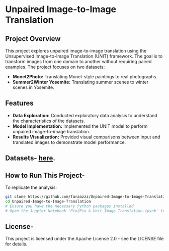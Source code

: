 # Unpaired Image-to-Image Translation

## Project Overview
This project explores unpaired image-to-image translation using the Unsupervised Image-to-Image Translation (UNIT) framework. The goal is to transform images from one domain to another without requiring paired examples. The project focuses on two datasets:
- **Monet2Photo:** Translating Monet-style paintings to real photographs.
- **Summer2Winter Yosemite:** Translating summer scenes to winter scenes in Yosemite.

## Features
- **Data Exploration:** Conducted exploratory data analysis to understand the characteristics of the datasets.
- **Model Implementation:** Implemented the UNIT model to perform unpaired image-to-image translation.
- **Results Visualization:** Provided visual comparisons between input and translated images to demonstrate model performance.

## Datasets- [here](https://efrosgans.eecs.berkeley.edu/cyclegan/datasets/).

## How to Run This Project-
To replicate the analysis:
```bash
git clone https://github.com/faraazzz/Unpaired-Image-to-Image-Translation.git
cd Unpaired-Image-to-Image-Translation
# Ensure you have the necessary Python packages installed
# Open the Jupyter Notebook 'Pix2Pix & Unit_Image Translation.ipynb' to view the implementation
```

## License- 
This project is licensed under the Apache License 2.0 - see the LICENSE file for details.
